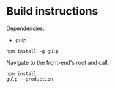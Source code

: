 # Build instructions
Dependencies: 

 * gulp   
```
npm install -g gulp
```
  
Navigate to the front-end's root and call:
```
npm install
gulp --production
```
